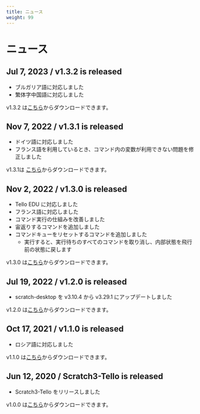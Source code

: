 ```yaml
---
title: ニュース
weight: 99
---
```


# ニュース

## Jul 7, 2023 / v1.3.2 is released

- ブルガリア語に対応しました
- 繁体字中国語に対応しました

v1.3.2 は[こちら](https://github.com/kebhr/scratch3-tello/releases/tag/v1.3.2)からダウンロードできます。

## Nov 7, 2022 / v1.3.1 is released

- ドイツ語に対応しました
- フランス語を利用しているとき、コマンド内の変数が利用できない問題を修正しました

v1.3.1は [こちら](https://github.com/kebhr/scratch3-tello/releases/tag/v1.3.1)からダウンロードできます。

## Nov 2, 2022 / v1.3.0 is released

- Tello EDU に対応しました
- フランス語に対応しました
- コマンド実行の仕組みを改善しました
- 宙返りするコマンドを追加しました
- コマンドキューをリセットするコマンドを追加しました
    - 実行すると、実行待ちのすべてのコマンドを取り消し、内部状態を飛行前の状態に戻します

v1.3.0 は[こちら](https://github.com/kebhr/scratch3-tello/releases/tag/v1.3.0)からダウンロードできます。

## Jul 19, 2022 / v1.2.0 is released

- scratch-desktop を v3.10.4 から v3.29.1 にアップデートしました

v1.2.0 は[こちら](https://github.com/kebhr/scratch3-tello/releases/tag/v1.2.0)からダウンロードできます。

## Oct 17, 2021 / v1.1.0 is released

- ロシア語に対応しました

v1.1.0 は[こちら](https://github.com/kebhr/scratch3-tello/releases/tag/v1.1.0)からダウンロードできます。

## Jun 12, 2020 / Scratch3-Tello is released

- Scratch3-Tello をリリースしました

v1.0.0 は[こちら](https://github.com/kebhr/scratch3-tello/releases/tag/v1.0.0)からダウンロードできます。